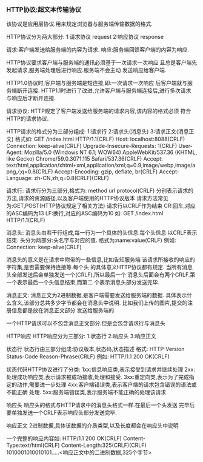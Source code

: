 ### HTTP协议:超文本传输协议

该协议是应用层协议.用来规定浏览器与服务端传输数据的格式.

HTTP协议分为两大部分:
1:请求协议 request
2:响应协议 response

请求:客户端发送给服务端的内容为请求.
响应:服务端回馈客户端的内容为响应.

HTTP协议要求客户端与服务端的通讯必须基于一次请求一次响应
且总是客户端先发起请求,服务端处理后进行响应.服务端不会主动
发送响应给客户端.

HTTP1.0协议时,客户端与服务端是短连接,即:一次请求一次响应
后客户端就与服务端断开连接.
HTTP1.1时进行了改进,允许客户端与服务端连接后,进行多次请求
与响应后才断开连接.

请求协议:
HTTP规定了客户端发送给服务端的请求内容,该内容的格式必须
符合HTTP的请求协议.

HTTP请求的格式分为三部分组成:
1:请求行
2:请求头(消息头)
3:请求正文(消息正文)
格式如:
GET /index.html HTTP/1.1(CRLF)
Host: localhost:8088(CRLF)
Connection: keep-alive(CRLF)
Upgrade-Insecure-Requests: 1(CRLF)
User-Agent: Mozilla/5.0 (Windows NT 6.1; WOW64) AppleWebKit/537.36 (KHTML, like Gecko) Chrome/59.0.3071.115 Safari/537.36(CRLF)
Accept: text/html,application/xhtml+xml,application/xml;q=0.9,image/webp,image/apng,*/*;q=0.8(CRLF)
Accept-Encoding: gzip, deflate, br(CRLF)
Accept-Language: zh-CN,zh;q=0.8(CRLF)(CRLF)

请求行:
请求行分为三部分,格式为:
method url protocol(CRLF)
分别表示请求的方法,请求的资源路径,以及客户端使用的HTTP协议版本
请求方法常见为:GET,POST(HTTP协议规定了相关方法)
请求行以CRLF作为结束
CR:回车,对应的ASC编码为13
LF:换行,对应的ASC编码为10
如:
GET /index.html HTTP/1.1(CRLF)

消息头:
消息头由若干行组成,每一行为一个具体的头信息.每个头信息
以CRLF表示结束.
头分为两部分:头名字与对应的值.
格式为:name:value(CRLF)
例如:
Connection: keep-alive(CRLF)

消息头的意义是在请求中附带的一些信息,比如告知服务端
该请求所接收的响应的字符集,是否需要保持连接等.每个头
的具体意义HTTP协议都有规定.
当所有消息头全部发送后会单独发送一个(CRLF),所以最后一个
消息头后面会有两个CRLF.第一个表示最后一个头信息结束,而第二
个表示消息头部分发送完毕.

消息正文:
消息正文为2进制数据,是客户端需要发送给服务端的数据.
具体表示什么含义,该部分总共多少字节都会在消息头中说明.
比如我们上传的图片,提交的注册信息都是放在消息正文部分
发送给服务端的.

一个HTTP请求可以不包含消息正文部分.但是会包含请求行与消息头






HTTP响应
HTTP响应分为三部分:
1:状态行
2:响应头
3:响应正文

状态行
状态行由三部分组成:协议版本,状态码,状态描述
格式:
HTTP-Version Status-Code Reason-Phrase(CRLF)
例如:
HTTP/1.1 200 OK(CRLF)

状态代码HTTP协议进行了分类:
1xx:信息响应类,表示接受到请求并继续处理
2xx:处理成功响应类,表示请求被成功接收,处理和接受.
3xx:重定向类,表示为了完成指定的动作,需要进一步处理
4xx:客户端错误类,表示客户端的请求包含错误的语法或不能正确
        处理.
5xx:服务端错误类,表示服务端不能正确的处理该请求        


响应头
响应头的格式与HTTP请求中的消息头格式一样.在最后一个头发送
完毕后要单独发送一个CRLF表示响应头部分发送完毕.

响应正文
2进制数据,具体该数据的介质类型,以及长度都会在响应头中说明

一个完整的响应内容如:
HTTP/1.1 200 OK(CRLF)
Content-Type:text/html(CRLF)
Content-Length:325(CRLF)(CRLF)
1010001010010101.....<响应正文中的二进制数据,325个字节>
